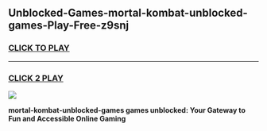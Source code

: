 
## Unblocked-Games-mortal-kombat-unblocked-games-Play-Free-z9snj
<h3>
<a href="https://premium76.site?title=mortal-kombat-unblocked-games&ref=23A">CLICK TO PLAY</a></h3>
<hr>

<h3>
<a href="https://premium76.site?title=mortal-kombat-unblocked-games&ref=23A">CLICK 2 PLAY</a>
  
</h3>

<a href="https://premium76.site?title=mortal-kombat-unblocked-games&ref=23A"><img src="https://clearcache.store/games.png"></a>


**mortal-kombat-unblocked-games games unblocked: Your Gateway to Fun and Accessible Online Gaming**
